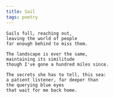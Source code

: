 ```yaml
---
title: Sail
tags: poetry
---
```


    Sails full, reaching out,
    leaving the world of people
    far enough behind to miss them.

    The landscape is ever the same,
    maintaining its similitude
    though I've gone a hundred miles since.

    The secrets she has to tell, this sea:
    a patient listener, far deeper than
    the querying blue eyes
    that wait for me back home.


